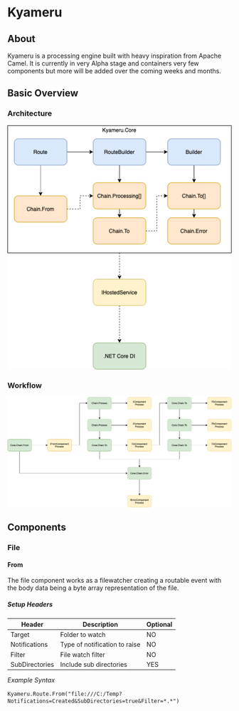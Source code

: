 # Kyameru
## About
Kyameru is a processing engine built with heavy inspiration from Apache Camel.
It is currently in very Alpha stage and containers very few components but more will be added over the coming weeks and months.

## Basic Overview
### Architecture
![Image of Kyameru Component](docs/arch.png)

### Workflow
![Image of workflow](docs/workflow.png)

## Components
### File
#### From
The file component works as a filewatcher creating a routable event with the body data being a byte array representation of the file.
##### Setup Headers

Header | Description | Optional
------ | ----------- | --------
Target | Folder to watch | NO
Notifications | Type of notification to raise | NO
Filter | File watch filter | NO
SubDirectories | Include sub directories | YES

*Example Syntax*
```
Kyameru.Route.From("file:///C:/Temp?Notifications=Created&SubDirectories=true&Filter=*.*")
```
